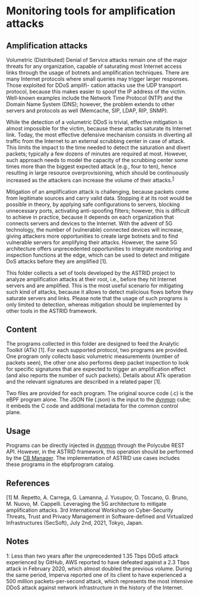 # Monitoring tools for amplification attacks

## Amplification attacks

Volumetric (Distributed) Denial of Service attacks remain one of the major threats for any organization, capable of saturating most Internet access links through the usage of botnets and amplification techniques. There are many Internet protocols where small queries may trigger larger responses. Those exploited for DDoS amplifi- cation attacks use the UDP transport protocol, because this makes easier to spoof the IP address of the victim. Well-known examples include the Network Time Protocol (NTP) and the Domain Name System (DNS); however, the problem extends to other servers and protocols as well (Memcache, SIP, LDAP, RIP, SNMP). 

While the detection of a volumetric DDoS is trivial, effective mitigation is almost impossible for the victim, because these attacks saturate its Internet link. Today, the most effective defensive mechanism consists in diverting all traffic from the Internet to an external scrubbing center in case of attack. This limits the impact to the time needed to detect the saturation and divert packets; typically a few dozens of minutes are required at most. However, such approach needs to model the capacity of the scrubbing center some times more than the biggest expected attack (e.g., four to ten), hence resulting in large resource overprovisioning, which should be continuously increased as the attackers can increase the volume of their attacks.<sup>[1](#myfootnote1)</sup>

Mitigation of an amplification attack is challenging, because packets come from legitimate sources and carry valid data. Stopping it at its root would be possible in theory, by applying safe configurations to servers, blocking unnecessary ports, activating anti-spoofing filters; however, this is difficult to achieve in practice, because it depends on each organization that connects servers and devices to the Internet. With the advent of 5G technology, the number of (vulnerable) connected devices will increase, giving attackers more opportunities to create large botnets and to find vulnerable servers for amplifying their attacks. However, the same 5G architecture offers unprecedented opportunities to integrate monitoring and inspection functions at the edge, which can be used to detect and mitigate DoS attacks before they are amplified [1]. 

This folder collects a set of tools developed by the ASTRID project to analyze amplification attacks at their root, i.e., before they hit Internet servers and are amplified. This is the most useful scenario for mitigating such kind of attacks, because it allows to detect malicious flows before they saturate servers and links. Please note that the usage of such programs is only limited to detection, whereas mitigation should be implemented by other tools in the ASTRID framework.

## Content

The programs collected in this folder are designed to feed the Analytic Toolkit (ATk) [1]. For each supported protocol, two programs are provided. One program only collects basic volumetric measurements (number of packets seen), the other one also performs deep packet inspection to look for specific signatures that are expected to trigger an amplification effect (and also reports the number of such packets). Details about ATk operation and the relevant signatures are described in a related paper [1]. 

Two files are provided for each program. The original source code (.c) is the eBPF program alone. The JSON file (.json) is the input to the <A href="https://github.com/polycube-network/polycube/blob/master/Documentation/services/pcn-dynmon/dynmon.rst">dynmon</A> cube; it embeds the C code and additional metadata for the common control plane.

## Usage

Programs can be directly injected in <A href="https://github.com/polycube-network/polycube/blob/master/Documentation/services/pcn-dynmon/dynmon.rst">dynmon</A>  through the Polycube REST API. However, in the ASTRID framework, this operation should be performed by the <A href="https://github.com/astrid-project/cb-manager.git">CB Manager</A>. The implementation of ASTRID use cases includes these programs in the ebpfprogram catalog. 

## References

[1] M. Repetto, A. Carrega, G. Lamanna, J. Yusupov, O. Toscano, G. Bruno, M. Nuovo, M. Cappelli. Leveraging the 5G architecture to mitigate amplification attacks. 3rd International Workshop on Cyber-Security Threats, Trust and Privacy Management in Software-defined and Virtualized Infrastructures (SecSoft), July 2nd, 2021, Tokyo, Japan. 

## Notes

<a name="myfootnote1">1</a>: Less than two years after the unprecedented 1.35 Tbps DDoS attack experienced by GitHub, AWS reported to have defeated against a 2.3 Tbps attack in February 2020, which almost doubled the previous volume. During the same period, Imperva reported one of its client to have experienced a 500 million packets-per-second attack, which represents the most intensive DDoS attack against network infrastructure in the history of the Internet.


